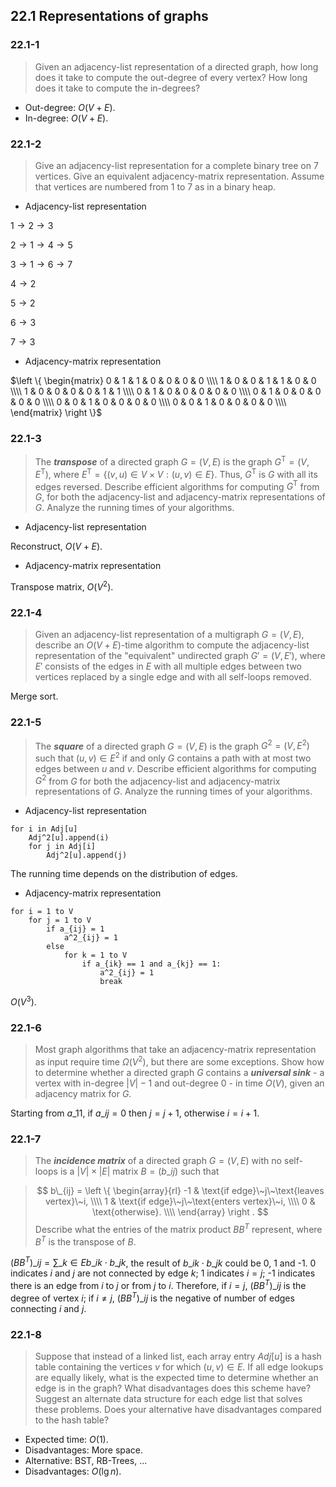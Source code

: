 ## 22.1 Representations of graphs

### 22.1-1

> Given an adjacency-list representation of a directed graph, how long does it take to compute the out-degree of every vertex? How long does it take to compute the in-degrees?

* Out-degree: $O(V + E)$.
* In-degree: $O(V + E)$.

### 22.1-2

> Give an adjacency-list representation for a complete binary tree on 7 vertices. Give an equivalent adjacency-matrix representation. Assume that vertices are numbered from 1 to 7 as in a binary heap.

* Adjacency-list representation

$1 \rightarrow 2 \rightarrow 3$

$2 \rightarrow 1 \rightarrow 4 \rightarrow 5$

$3 \rightarrow 1 \rightarrow 6 \rightarrow 7$

$4 \rightarrow 2$

$5 \rightarrow 2$

$6 \rightarrow 3$

$7 \rightarrow 3$

* Adjacency-matrix representation

$\left \{ \begin{matrix}
0 & 1 & 1 & 0 & 0 & 0 & 0 \\\\
1 & 0 & 0 & 1 & 1 & 0 & 0 \\\\
1 & 0 & 0 & 0 & 0 & 1 & 1 \\\\
0 & 1 & 0 & 0 & 0 & 0 & 0 \\\\
0 & 1 & 0 & 0 & 0 & 0 & 0 \\\\
0 & 0 & 1 & 0 & 0 & 0 & 0 \\\\
0 & 0 & 1 & 0 & 0 & 0 & 0 \\\\
\end{matrix} \right \}$

### 22.1-3

> The __*transpose*__ of a directed graph $G = (V, E)$ is the graph $G^\text{T} = (V, E^\text{T})$, where $E^\text{T} = \{ (v, u) \in V \times V: (u, v) \in E \}$. Thus, $G^\text{T}$ is $G$ with all its edges reversed. Describe efficient algorithms for computing $G^\text{T}$ from $G$, for both the adjacency-list and adjacency-matrix representations of $G$. Analyze the running times of your algorithms.

* Adjacency-list representation

Reconstruct, $O(V + E)$.

* Adjacency-matrix representation

Transpose matrix, $O(V^2)$.

### 22.1-4

> Given an adjacency-list representation of a multigraph $G = (V, E)$, describe an $O(V + E)$-time algorithm to compute the adjacency-list representation of the "equivalent" undirected graph $G' = (V, E')$, where $E'$ consists of the edges in $E$ with all multiple edges between two vertices replaced by a single edge and with all self-loops removed.

Merge sort.

### 22.1-5

> The __*square*__ of a directed graph $G = (V, E)$ is the graph $G^2 = (V, E^2)$ such that $(u, v) \in E^2$ if and only $G$ contains a path with at most two edges between $u$ and $v$. Describe efficient algorithms for computing $G^2$ from $G$ for both the adjacency-list and adjacency-matrix representations of $G$. Analyze the running times of your algorithms.

* Adjacency-list representation

```
for i in Adj[u]
    Adj^2[u].append(i)
    for j in Adj[i]
        Adj^2[u].append(j)
```

The running time depends on the distribution of edges.

* Adjacency-matrix representation

```
for i = 1 to V
    for j = 1 to V
        if a_{ij} = 1
            a^2_{ij} = 1
        else
            for k = 1 to V
                if a_{ik} == 1 and a_{kj} == 1:
                    a^2_{ij} = 1
                    break
```

$O(V^3)$.

### 22.1-6

> Most graph algorithms that take an adjacency-matrix representation as input require time $\Omega(V^2)$, but there are some exceptions. Show how to determine whether a directed graph $G$ contains a __*universal sink*__ - a vertex with in-degree $|V| - 1$ and out-degree 0 - in time $O(V)$, given an adjacency matrix for $G$.

Starting from $a\_{11}$, if $a\_{ij} = 0$ then $j = j + 1$, otherwise $i = i + 1$.

### 22.1-7

> The __*incidence matrix*__ of a directed graph $G = (V, E)$ with no self-loops is a $|V| \times |E|$ matrix $B = (b\_{ij})$ such that

> $$
b\_{ij} = \left \{
\begin{array}{rl}
-1 & \text{if edge}\~j\~\text{leaves vertex}\~i, \\\\
1 & \text{if edge}\~j\~\text{enters vertex}\~i, \\\\
0 & \text{otherwise}. \\\\
\end{array}
\right .
$$
> Describe what the entries of the matrix product $BB^T$ represent, where $B^T$ is the transpose of $B$.

$(BB^T)\_{ij} = \sum\_{k \in E} b\_{ik} \cdot b\_{jk}$, the result of $b\_{ik} \cdot b\_{jk}$ could be 0, 1 and -1. 0 indicates $i$ and $j$ are not connected by edge $k$; 1 indicates $i = j$; -1 indicates there is an edge from $i$ to $j$ or from $j$ to $i$. Therefore, if $i=j$, $(BB^T)\_{ij}$ is the degree of vertex $i$; if $i \ne j$, $(BB^T)\_{ij}$ is the negative of number of edges connecting $i$ and $j$.

### 22.1-8

> Suppose that instead of a linked list, each array entry $Adj[u]$ is a hash table containing the vertices $v$ for which $(u, v) \in E$. If all edge lookups are equally likely, what is the expected time to determine whether an edge is in the graph? What disadvantages does this scheme have? Suggest an alternate data structure for each edge list that solves these problems. Does your alternative have disadvantages compared to the hash table?

* Expected time: $O(1)$.
* Disadvantages: More space.
* Alternative: BST, RB-Trees, ...
* Disadvantages: $O(\lg n)$.
